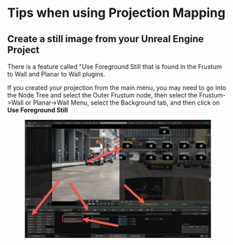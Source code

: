 # Tips when using Projection Mapping

## Create a still image from your Unreal Engine Project

There is a feature called "Use Foreground Still that is found in the Frustum to Wall and Planar to Wall plugins.

If you created your projection from the main menu, you may need to go into the Node Tree and select the Outer Frustum node, then select the Frustum->Wall or Planar->Wall Menu, select the Background tab, and then click on **Use Foreground Still**

<figure><img src="../.gitbook/assets/image (12) (1) (1).png" alt=""><figcaption></figcaption></figure>



